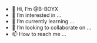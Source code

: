 - 👋 Hi, I’m @B-BOYX
- 👀 I’m interested in ...
- 🌱 I’m currently learning ...
- 💞️ I’m looking to collaborate on ...
- 📫 How to reach me ...

<!---
B-BOYX/B-BOYX is a ✨ special ✨ repository because its `README.md` (this file) appears on your GitHub profile.
You can click the Preview link to take a look at your changes.
--->
